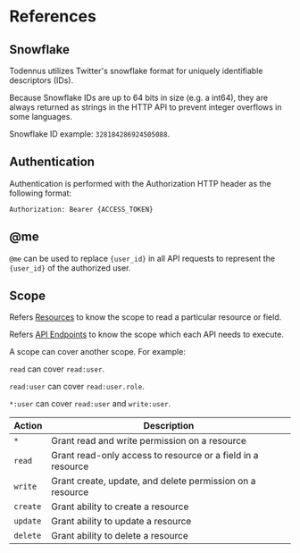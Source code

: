 # References

## Snowflake

Todennus utilizes Twitter's snowflake format for uniquely identifiable
descriptors (IDs).

Because Snowflake IDs are up to 64 bits in size (e.g. a int64), they are always
returned as strings in the HTTP API to prevent integer overflows in some
languages.

Snowflake ID example: `328184286924505088`.

## Authentication

Authentication is performed with the Authorization HTTP header as the following
format:

```
Authorization: Bearer {ACCESS_TOKEN}
```

## @me

`@me` can be used to replace `{user_id}` in all API requests to represent the
`{user_id}` of the authorized user.

## Scope

Refers [Resources](./2.resources.md#resources) to know the scope to read a
particular resource or field.

Refers [API Endpoints](./3.endpoints.md#api-endpoints) to know the scope which
each API needs to execute.

A scope can cover another scope. For example:

`read` can cover `read:user`.

`read:user` can cover `read:user.role`.

`*:user` can cover `read:user` and `write:user`.


| Action   | Description                                                 |
| -------- | ----------------------------------------------------------- |
| `*`      | Grant read and write permission on a resource               |
| `read`   | Grant read-only access to resource or a field in a resource |
| `write`  | Grant create, update, and delete permission on a resource   |
| `create` | Grant ability to create a resource                          |
| `update` | Grant ability to update a resource                          |
| `delete` | Grant ability to delete a resource                          |
